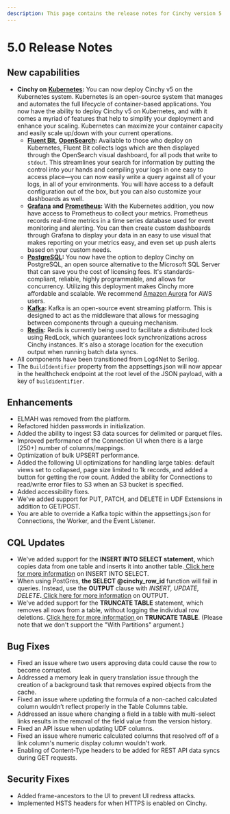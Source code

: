 ```yaml
---
description: This page contains the release notes for Cinchy version 5.0
---
```


# 5.0 Release Notes

## New capabilities

* **Cinchy on** [**Kubernetes**](https://kubernetes.io/)**:** You can now deploy Cinchy v5 on the Kubernetes system. Kubernetes is an open-source system that manages and automates the full lifecycle of container-based applications. You now have the ability to deploy Cinchy v5 on Kubernetes, and with it comes a myriad of features that help to simplify your deployment and enhance your scaling. Kubernetes can maximize your container capacity and easily scale up/down with your current operations.
  * [**Fluent Bit,**](https://fluentbit.io/) [**OpenSearch**](https://opensearch.org/)**:** Available to those who deploy on Kubernetes, Fluent Bit collects logs which are then displayed through the OpenSearch visual dashboard, for all pods that write to `stdout`. This streamlines your search for information by putting the control into your hands and compiling your logs in one easy to access place—you can now easily write a query against all of your logs, in all of your environments. You will have access to a default configuration out of the box, but you can also customize your dashboards as well.
  * [**Grafana**](https://prometheus.io/docs/visualization/grafana/) **and** [**Prometheus**](https://prometheus.io/)**:** With the Kubernetes addition, you now have access to Prometheus to collect your metrics. Prometheus records real-time metrics in a time series database used for event monitoring and alerting. You can then create custom dashboards through Grafana to display your data in an easy to use visual that makes reporting on your metrics easy, and even set up push alerts based on your custom needs.
  * [**PostgreSQL**](https://www.postgresql.org/)**:** You now have the option to deploy Cinchy on PostgreSQL, an open source alternative to the Microsoft SQL Server that can save you the cost of licensing fees. It's standards-compliant, reliable, highly programmable, and allows for concurrency. Utilizing this deployment makes Cinchy more affordable and scalable. We recommend [Amazon Aurora](https://aws.amazon.com/rds/aurora/?aurora-whats-new.sort-by=item.additionalFields.postDateTime\&aurora-whats-new.sort-order=desc) for AWS users.
  * [**Kafka**](https://kafka.apache.org/)**:** Kafka is an open-source event streaming platform. This is designed to act as the middleware that allows for messaging between components through a queuing mechanism.
  * [**Redis**](https://redis.io/)**:** Redis is currently being used to facilitate a distributed lock using RedLock, which guarantees lock synchronizations across Cinchy instances. It's also a storage location for the execution output when running batch data syncs.
* All components have been transitioned from Log4Net to Serilog.
* The `BuildIdentifier` property from the appsettings.json will now appear in the healthcheck endpoint at the root level of the JSON payload, with a key of `buildidentifier`.

## Enhancements

* ELMAH was removed from the platform.
* Refactored hidden passwords in initialization.
* Added the ability to ingest S3 data sources for delimited or parquet files.
* Improved performance of the Connection UI when there is a large (250+) number of columns/mappings.
* Optimization of bulk UPSERT performance.
* Added the following UI optimizations for handling large tables: default views set to collapsed, page size limited to 1k records, and added a button for getting the row count. Added the ability for Connections to read/write error files to S3 when an S3 bucket is specified.
* Added accessibility fixes.
* We've added support for PUT, PATCH, and DELETE in UDF Extensions in addition to GET/POST.
* You are able to override a Kafka topic within the appsettings.json for Connections, the Worker, and the Event Listener.

## CQL Updates

* We've added support for the **INSERT INTO SELECT statement,** which copies data from one table and inserts it into another table.[ Click here for more information](https://docs.microsoft.com/en-us/sql/t-sql/statements/insert-transact-sql?view=sql-server-ver15#using-insert-intoselect-to-bulk-import-data-with-minimal-logging-and-parallelism) on INSERT INTO SELECT.
* When using PostGres, **the SELECT @cinchy\_row\_id** function will fail in queries. Instead, use the **OUTPUT** clause with _INSERT, UPDATE, DELETE_**.**[ Click here for more information](https://docs.microsoft.com/en-us/sql/t-sql/queries/output-clause-transact-sql?view=sql-server-ver15) on OUTPUT.
* We've added support for the **TRUNCATE TABLE** statement, which removes all rows from a table, without logging the individual row deletions. [Click here for more information ](https://docs.microsoft.com/en-us/sql/t-sql/statements/truncate-table-transact-sql?view=sql-server-ver15)on **TRUNCATE TABLE**. (Please note that we don't support the "With Partitions" argument.)

## Bug Fixes

* Fixed an issue where two users approving data could cause the row to become corrupted.
* Addressed a memory leak in query translation issue through the creation of a background task that removes expired objects from the cache.
* Fixed an issue where updating the formula of a non-cached calculated column wouldn’t reflect properly in the Table Columns table.
* Addressed an issue where changing a field in a table with multi-select links results in the removal of the field value from the version history.
* Fixed an API issue when updating UDF columns.
* Fixed an issue where numeric calculated columns that resolved off of a link column's numeric display column wouldn't work.
* Enabling of Content-Type headers to be added for REST API data syncs during GET requests.

## Security Fixes

* Added frame-ancestors to the UI to prevent UI redress attacks.
* Implemented HSTS headers for when HTTPS is enabled on Cinchy.


